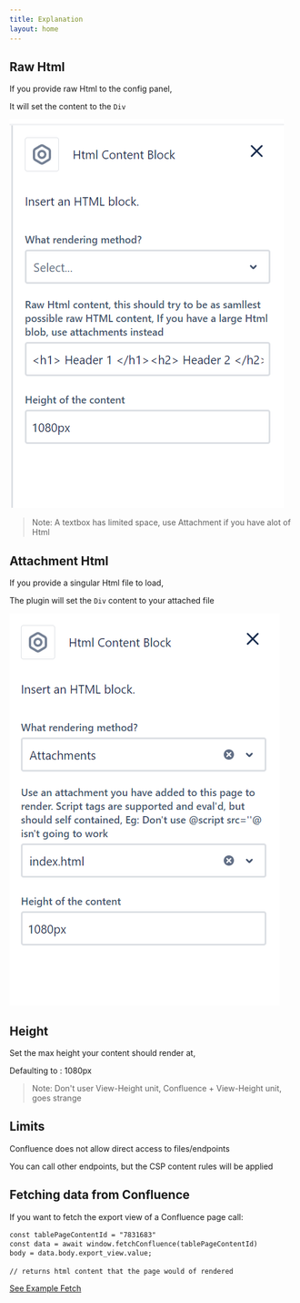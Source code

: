```yaml
---
title: Explanation
layout: home
---
```



## Raw Html

If you provide raw Html to the config panel, 

It will set the content to the `Div`

![Raw Settings](Gifs/RawHtml-Settings.png)

> Note: A textbox has limited space, use Attachment if you have alot of Html

## Attachment Html

If you provide a singular Html file to load, 

The plugin will set the `Div` content to your attached file

![Attachment Settings](Gifs/AttachmentHtml-Setting.png)

## Height

Set the max height your content should render at, 

Defaulting to : 1080px

> Note: Don't user View-Height unit, Confluence + View-Height unit, goes strange

## Limits

Confluence does not allow direct access to files/endpoints

You can call other endpoints, but the CSP content rules will be applied

## Fetching data from Confluence

If you want to fetch the export view of a Confluence page call:

```
const tablePageContentId = "7831683"
const data = await window.fetchConfluence(tablePageContentId)
body = data.body.export_view.value; 

// returns html content that the page would of rendered
```
[See Example Fetch](FetchCalls.html)
